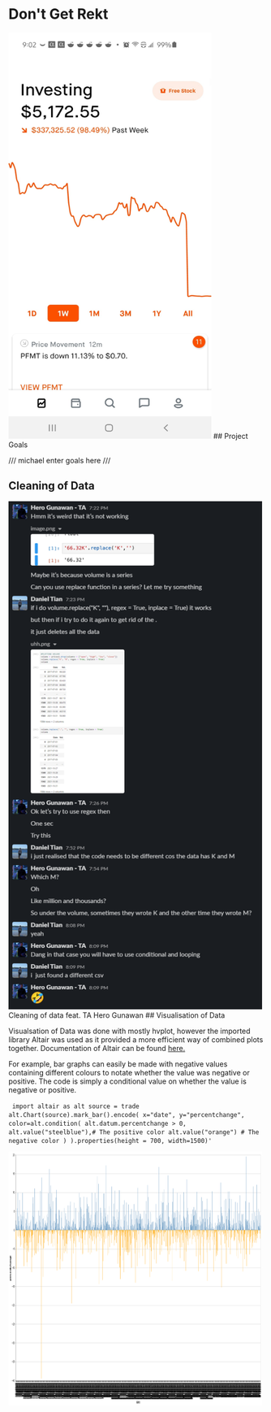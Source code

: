 # Don't Get Rekt
<img src="images/rekt.jpg" alt="rekt" width="400" height="800"/>
## Project Goals

/// michael enter goals here ///

## Cleaning of Data
<img src = "images/fintechmeme.png" alt = "lol" width="500" height = "1000"/>
Cleaning of data feat. TA Hero Gunawan
## Visualisation of Data

Visualsation of Data was done with mostly hvplot, however the imported library Altair was used as it provided a more efficient way of combined plots together.
Documentation of Altair can be found [here.](https://pypi.org/project/altair/)

For example, bar graphs can easily be made with negative values containing different colours to notate whether the value was negative or positive.
The code is simply a conditional value on whether the value is negative or positive. 

<code> import altair as alt
source = trade
alt.Chart(source).mark_bar().encode(
    x="date",
    y="percentchange",
    color=alt.condition(
        alt.datum.percentchange > 0,
        alt.value("steelblue"),# The positive color
        alt.value("orange")  # The negative color
    )
).properties(height = 700, width=1500)' </code>

<img src = "images/historicpercent.png" alt = "bar" width = "500" height = "500"/>
